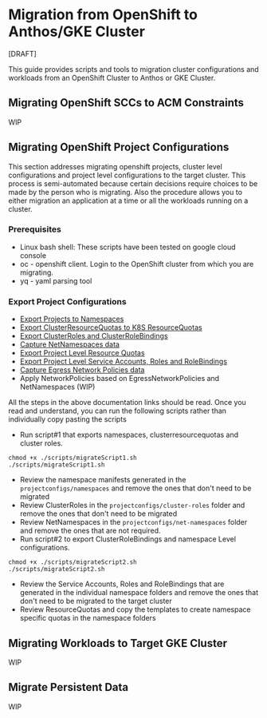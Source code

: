 # Migration from OpenShift to Anthos/GKE Cluster
[DRAFT]

This guide provides scripts and tools to migration cluster configurations and workloads from an OpenShift Cluster to Anthos or GKE Cluster.

## Migrating OpenShift SCCs to ACM Constraints
WIP

## Migrating OpenShift Project Configurations

This section addresses migrating openshift projects, cluster level configurations and project level configurations to the target cluster. This process is semi-automated because certain decisions require choices to be made by the person who is migrating. Also the procedure allows you to either migration an application at a time or all the workloads running on a cluster.

### Prerequisites

* Linux bash shell: These scripts have been tested on google cloud console
* oc - openshift client. Login to the OpenShift cluster from which you are migrating.
* yq - yaml parsing tool

### Export Project Configurations

* [Export Projects to Namespaces](1.ExportingProjects.md)
* [Export ClusterResourceQuotas to K8S ResourceQuotas](2.ClusterResourceQuota.md)
* [Export ClusterRoles and ClusterRoleBindings](3.ClusterRolesAndRoleBindings.md)
* [Capture NetNamespaces data](4.NetNameSpaces.md)
* [Export Project Level Resource Quotas](5.ResourceQuotas.md)
* [Export Project Level Service Accounts, Roles and RoleBindings](6.RolesAndRoleBindings.md)
* [Capture Egress Network Policies data](7.EgressNetworkPolicies.md)
* Apply NetworkPolicies based on EgressNetworkPolicies and NetNamespaces (WIP)

All the steps in the above documentation links should be read. Once you read and understand, you can run the following scripts rather than individually copy pasting the scripts

* Run script#1 that exports namespaces, clusterresourcequotas and cluster roles.

```
chmod +x ./scripts/migrateScript1.sh
./scripts/migrateScript1.sh
```
* Review the namespace manifests generated in the `projectconfigs/namespaces` and remove the ones that don't need to be migrated
* Review ClusterRoles in the `projectconfigs/cluster-roles` folder and remove the ones that don't need to be migrated
* Review NetNamespaces in the `projectconfigs/net-namespaces` folder and remove the ones that are not required.
* Run script#2 to export ClusterRoleBindings and namespace Level configurations.

```
chmod +x ./scripts/migrateScript2.sh
./scripts/migrateScript2.sh
```
* Review the Service Accounts, Roles and RoleBindings that are generated in the individual namespace folders and remove the ones that don't need to be migrated to the target cluster
* Review ResourceQuotas and copy the templates to create namespace specific quotas in the namespace folders

## Migrating Workloads to Target GKE Cluster
WIP

## Migrate Persistent Data
WIP
